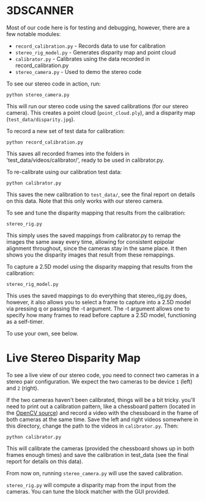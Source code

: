 3DSCANNER
========

Most of our code here is for testing and debugging, however, there are a few
notable modules:

* `record_calibration.py` - Records data to use for calibration
* `stereo_rig_model.py` - Generates disparity map and point cloud
* `calibrator.py` - Calibrates using the data recorded in record_calibration.py
* `stereo_camera.py` - Used to demo the stereo code

To see our stereo code in action, run:

`python stereo_camera.py`

This will run our stereo code using the saved calibrations (for our stereo camera).
This creates a point cloud (`point_cloud.ply`), and a disparity map (`test_data/disparity.jpg`).

To record a new set of test data for calibration:

`python record_calibration.py`

This saves all recorded frames into the folders in 'test_data/videos/calibrator/', ready to be used in calibrator.py.

To re-calibrate using our calibration test data:

`python calibrator.py`

This saves the new calibration to `test_data/`, see the final report on details
on this data. Note that this only works with our stereo camera.

To see and tune the disparity mapping that results from the calibration:

`stereo_rig.py`

This simply uses the saved mappings from calibrator.py to remap the images the same away every time, allowing for consistent epipolar alignment throughout, since the cameras stay in the same place. It then shows you the disparity images that result from these remappings.

To capture a 2.5D model using the disparity mapping that results from the calibration:

`stereo_rig_model.py`

This uses the saved mappings to do everything that stereo_rig.py does, however, it also allows you to select a frame to capture into a 2.5D model via pressing q or passing the -t argument. The -t argument allows one to specify how many frames to read before capture a 2.5D model, functioning as a self-timer.

To use your own, see below.

# Live Stereo Disparity Map

To see a live view of our stereo code, you need to connect two cameras in a
stereo pair configuration.
We expect the two cameras to be device `1` (left) and `2` (right).

If the two cameras haven't been calibrated, things will be a bit tricky. you'll
need to print out a calibration pattern, like a chessboard pattern (located in
the [OpenCV source](https://raw.githubusercontent.com/Itseez/opencv/master/doc/pattern.png))
and record a video with the chessboard in the frame of both cameras at the same time.
Save the left and right videos somewhere in this directory, change the path to
the videos in `calibrator.py`. Then:

`python calibrator.py`

This will calibrate the cameras (provided the chessboard shows up in both frames
enough times) and save the calibration in test_data (see the final report for
details on this data).

From now on, running `stereo_camera.py` will use the saved calibration. 

`stereo_rig.py` will compute a disparity map from the input from the cameras.
You can tune the block matcher with the GUI provided.


